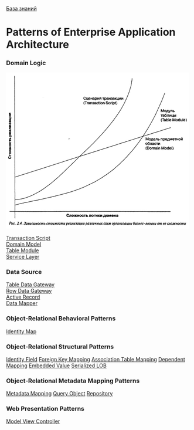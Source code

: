 [База знаний](../README.md)

# Patterns of Enterprise Application Architecture

### Domain Logic

<img src="./BL_complexity_x_time.png" width="500" />

[Transaction Script](./DomainLogic/Transaction/Transaction.md)  
[Domain Model](./DomainLogic/DomainModel/DomainModel.md)  
[Table Module](./DomainLogic/TableModule/TableModule.md)  
[Service Layer](./DomainLogic/ServiceLayer/ServiceLayer.md)

### Data Source

[Table Data Gateway](./ObjRelDataSource/TableDataGateway/TableDataGateway.md)  
[Row Data Gateway](./ObjRelDataSource/RowDataGateway/RowDataGateway.md)  
[Active Record](./ObjRelDataSource/ActiveRecord/ActiveRecord.md)  
[Data Mapper](./ObjRelDataSource/DataMapper/DataMapper.md)

### Object-Relational Behavioral Patterns

[Identity Map](./ObjRelBehavioral/IdentityMap/IdentityMap.md)

### Object-Relational Structural Patterns

[Identity Field]()
[Foreign Key Mapping]()
[Association Table Mapping]()
[Dependent Mapping]()
[Embedded Value]()
[Serialized LOB]()
[]()

### Object-Relational Metadata Mapping Patterns

[Metadata Mapping]()
[Query Object]()
[Repository]()

### Web Presentation Patterns

[Model View Controller]()
